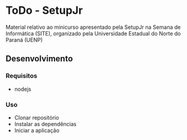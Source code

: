 # ToDo - SetupJr

Material relativo ao minicurso apresentado pela SetupJr na Semana de Informática (SITE), organizado pela Universidade Estadual do Norte do Paraná (UENP)

## Desenvolvimento

### Requisitos

- nodejs

### Uso

- Clonar repositório
- Instalar as dependências
- Iniciar a aplicação
